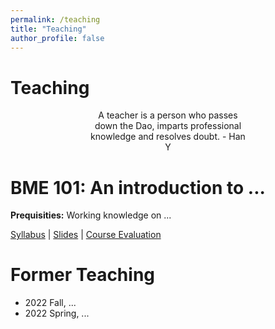 ```yaml
---
permalink: /teaching
title: "Teaching"
author_profile: false
---
```


# Teaching

<style>
  .center {
    text-align: center;
    margin: auto;
    width: 50%;
  }
</style>

<div class="center">
  <p>A teacher is a person who passes down the Dao, imparts professional knowledge and resolves doubt. - Han Y</p>
</div>

# BME 101: An introduction to ...

**Prequisities:** Working knowledge on ...

[Syllabus]() | [Slides]() | [Course Evaluation]()

# Former Teaching
- 2022 Fall, ...
- 2022 Spring, ...